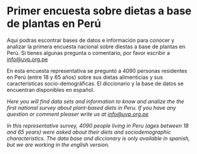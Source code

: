 # Primer encuesta sobre dietas a base de plantas en Perú
Aqui podras escontrar bases de datos e información para conocer y analizar la primera encuesta nacional sobre diestas a base de plantas en Perú. Si tienes algunas pregunta o comentario, por favor escribir a info@uvp.org.pe

En esta encuesta representativa se preguntó a 4090 personas residentes en Perú (entre 18 y 65 años) sobre sus dietas alimenticias y sus características socio-demográficas. El diccionario y la base de datos se encuentran disponibles en español.

*Here you will find data sets and information to know and analize the the first national survey about plant-based diets in Peru. If you have any question or comment pleaser write us at info@uvp.org.pe*

*In this representative survey, 4090 people living in Peru (ages between 18 and 65 years) were asked about their diets and sociodemographic characteristics. The data base and diccionary is only available in spanish, but we are working in the english version.*

